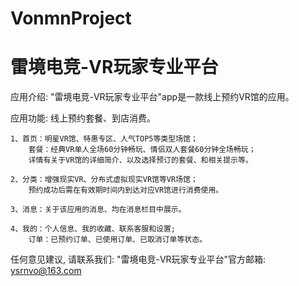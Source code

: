 # VonmnProject
# 雷境电竞-VR玩家专业平台

  应用介绍: "雷境电竞-VR玩家专业平台"app是一款线上预约VR馆的应用。

  应用功能: 线上预约套餐、到店消费。

    1、首页：明星VR馆、特惠专区、人气TOP5等类型场馆；
        套餐：经典VR单人全场60分钟畅玩、情侣双人套餐60分钟全场畅玩；
        详情有关于VR馆的详细简介、以及选择预订的套餐、和相关提示等。
        
    2、分类：增强现实VR、分布式虚拟现实VR馆等VR场馆；
        预约成功后需在有效期时间内到达对应VR馆进行消费使用。

    3、消息：关于该应用的消息、均在消息栏目中展示。

    4、我的：个人信息、我的收藏、联系客服和设置;
        订单：已预约订单、已使用订单、已取消订单等状态。
    
  任何意见建议, 请联系我们: 
  "雷境电竞-VR玩家专业平台"官方邮箱: ysrnvo@163.com
